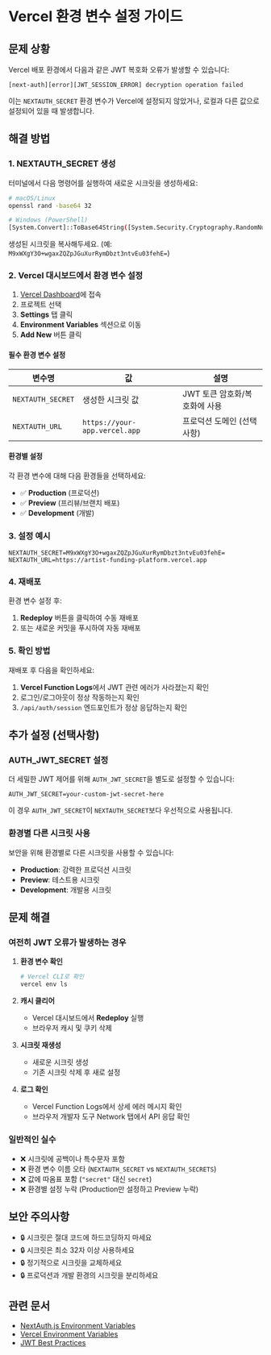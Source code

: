 # Vercel 환경 변수 설정 가이드

## 문제 상황

Vercel 배포 환경에서 다음과 같은 JWT 복호화 오류가 발생할 수 있습니다:

```
[next-auth][error][JWT_SESSION_ERROR] decryption operation failed
```

이는 `NEXTAUTH_SECRET` 환경 변수가 Vercel에 설정되지 않았거나, 로컬과 다른 값으로 설정되어 있을 때 발생합니다.

## 해결 방법

### 1. NEXTAUTH_SECRET 생성

터미널에서 다음 명령어를 실행하여 새로운 시크릿을 생성하세요:

```bash
# macOS/Linux
openssl rand -base64 32

# Windows (PowerShell)
[System.Convert]::ToBase64String([System.Security.Cryptography.RandomNumberGenerator]::GetBytes(32))
```

생성된 시크릿을 복사해두세요. (예: `M9xWXgY3O+wgaxZQZpJGuXurRymDbzt3ntvEu03fehE=`)

### 2. Vercel 대시보드에서 환경 변수 설정

1. [Vercel Dashboard](https://vercel.com/dashboard)에 접속
2. 프로젝트 선택
3. **Settings** 탭 클릭
4. **Environment Variables** 섹션으로 이동
5. **Add New** 버튼 클릭

#### 필수 환경 변수 설정

| 변수명 | 값 | 설명 |
|--------|-----|------|
| `NEXTAUTH_SECRET` | 생성한 시크릿 값 | JWT 토큰 암호화/복호화에 사용 |
| `NEXTAUTH_URL` | `https://your-app.vercel.app` | 프로덕션 도메인 (선택사항) |

#### 환경별 설정

각 환경 변수에 대해 다음 환경들을 선택하세요:
- ✅ **Production** (프로덕션)
- ✅ **Preview** (프리뷰/브랜치 배포)
- ✅ **Development** (개발)

### 3. 설정 예시

```
NEXTAUTH_SECRET=M9xWXgY3O+wgaxZQZpJGuXurRymDbzt3ntvEu03fehE=
NEXTAUTH_URL=https://artist-funding-platform.vercel.app
```

### 4. 재배포

환경 변수 설정 후:

1. **Redeploy** 버튼을 클릭하여 수동 재배포
2. 또는 새로운 커밋을 푸시하여 자동 재배포

### 5. 확인 방법

재배포 후 다음을 확인하세요:

1. **Vercel Function Logs**에서 JWT 관련 에러가 사라졌는지 확인
2. 로그인/로그아웃이 정상 작동하는지 확인
3. `/api/auth/session` 엔드포인트가 정상 응답하는지 확인

## 추가 설정 (선택사항)

### AUTH_JWT_SECRET 설정

더 세밀한 JWT 제어를 위해 `AUTH_JWT_SECRET`을 별도로 설정할 수 있습니다:

```
AUTH_JWT_SECRET=your-custom-jwt-secret-here
```

이 경우 `AUTH_JWT_SECRET`이 `NEXTAUTH_SECRET`보다 우선적으로 사용됩니다.

### 환경별 다른 시크릿 사용

보안을 위해 환경별로 다른 시크릿을 사용할 수 있습니다:

- **Production**: 강력한 프로덕션 시크릿
- **Preview**: 테스트용 시크릿
- **Development**: 개발용 시크릿

## 문제 해결

### 여전히 JWT 오류가 발생하는 경우

1. **환경 변수 확인**
   ```bash
   # Vercel CLI로 확인
   vercel env ls
   ```

2. **캐시 클리어**
   - Vercel 대시보드에서 **Redeploy** 실행
   - 브라우저 캐시 및 쿠키 삭제

3. **시크릿 재생성**
   - 새로운 시크릿 생성
   - 기존 시크릿 삭제 후 새로 설정

4. **로그 확인**
   - Vercel Function Logs에서 상세 에러 메시지 확인
   - 브라우저 개발자 도구 Network 탭에서 API 응답 확인

### 일반적인 실수

- ❌ 시크릿에 공백이나 특수문자 포함
- ❌ 환경 변수 이름 오타 (`NEXTAUTH_SECRET` vs `NEXTAUTH_SECRETS`)
- ❌ 값에 따옴표 포함 (`"secret"` 대신 `secret`)
- ❌ 환경별 설정 누락 (Production만 설정하고 Preview 누락)

## 보안 주의사항

- 🔒 시크릿은 절대 코드에 하드코딩하지 마세요
- 🔒 시크릿은 최소 32자 이상 사용하세요
- 🔒 정기적으로 시크릿을 교체하세요
- 🔒 프로덕션과 개발 환경의 시크릿을 분리하세요

## 관련 문서

- [NextAuth.js Environment Variables](https://next-auth.js.org/configuration/options#environment-variables)
- [Vercel Environment Variables](https://vercel.com/docs/concepts/projects/environment-variables)
- [JWT Best Practices](https://auth0.com/blog/a-look-at-the-latest-draft-for-jwt-bcp/)
